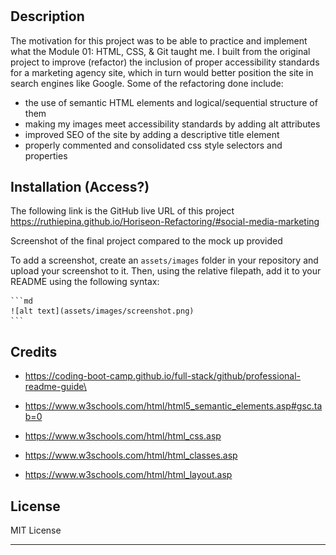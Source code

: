 # <Horiseon-Refactoring>

## Description

The motivation for this project was to be able to practice and implement what the Module 01: HTML, CSS, & Git taught me. I built from the original project to improve (refactor) the inclusion of proper accessibility standards for a marketing agency site, which in turn would better position the site in search engines like Google. Some of the refactoring done include:
- the use of semantic HTML elements and logical/sequential structure of them
- making my images meet accessibility standards by adding alt attributes
- improved SEO of the site by adding a descriptive title element
- properly commented and consolidated css style selectors and properties

## Installation (Access?)

The following link is the GitHub live URL of this project
https://ruthiepina.github.io/Horiseon-Refactoring/#social-media-marketing

Screenshot of the final project compared to the mock up provided


To add a screenshot, create an `assets/images` folder in your repository and upload your screenshot to it. Then, using the relative filepath, add it to your README using the following syntax:

    ```md
    ![alt text](assets/images/screenshot.png)
    ```

## Credits

- https://coding-boot-camp.github.io/full-stack/github/professional-readme-guide\

- https://www.w3schools.com/html/html5_semantic_elements.asp#gsc.tab=0

- https://www.w3schools.com/html/html_css.asp

- https://www.w3schools.com/html/html_classes.asp

- https://www.w3schools.com/html/html_layout.asp

## License

MIT License

---

